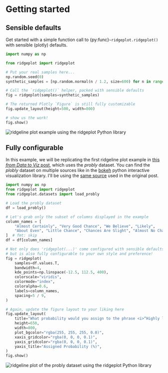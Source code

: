 # Getting started

## Sensible defaults

Get started with a simple function call to {py:func}`~ridgeplot.ridgeplot()` with sensible (plotly)
defaults.

```python
import numpy as np

from ridgeplot import ridgeplot

# Put your real samples here...
np.random.seed(0)
synthetic_samples = [np.random.normal(n / 1.2, size=600) for n in range(9, 0, -1)]

# Call the `ridgeplot()` helper, packed with sensible defaults
fig = ridgeplot(samples=synthetic_samples)

# The returned Plotly `Figure` is still fully customizable
fig.update_layout(height=500, width=800)

# show us the work!
fig.show()
```

![ridgeline plot example using the ridgeplot Python library](_static/img/example_simple.png)

## Fully configurable

In this example, we will be replicating the first ridgeline plot example in
[this _from Data to Viz_ post](https://www.data-to-viz.com/graph/ridgeline.html), which uses the
_probly_ dataset. You can find the _plobly_ dataset on multiple sources like in the
[bokeh](https://raw.githubusercontent.com/bokeh/bokeh/main/bokeh/sampledata/_data/probly.csv) python
interactive visualization library. I'll be using the
[same source](https://raw.githubusercontent.com/zonination/perceptions/master/probly.csv) used in
the original post.

```python
import numpy as np
from ridgeplot import ridgeplot
from ridgeplot.datasets import load_probly

# Load the probly dataset
df = load_probly()

# Let's grab only the subset of columns displayed in the example
column_names = [
    "Almost Certainly", "Very Good Chance", "We Believe", "Likely",
    "About Even", "Little Chance", "Chances Are Slight", "Almost No Chance",
]  # fmt: skip
df = df[column_names]

# Not only does 'ridgeplot(...)' come configured with sensible defaults
# but is also fully configurable to your own style and preference!
fig = ridgeplot(
    samples=df.values.T,
    bandwidth=4,
    kde_points=np.linspace(-12.5, 112.5, 400),
    colorscale="viridis",
    colormode="index",
    coloralpha=0.6,
    labels=column_names,
    spacing=5 / 9,
)

# Again, update the figure layout to your liking here
fig.update_layout(
    title="What probability would you assign to the phrase <i>“Highly likely”</i>?",
    height=650,
    width=800,
    plot_bgcolor="rgba(255, 255, 255, 0.0)",
    xaxis_gridcolor="rgba(0, 0, 0, 0.1)",
    yaxis_gridcolor="rgba(0, 0, 0, 0.1)",
    yaxis_title="Assigned Probability (%)",
)
fig.show()
```

![ridgeline plot of the probly dataset using the ridgeplot Python library](_static/img/example_probly.png)
